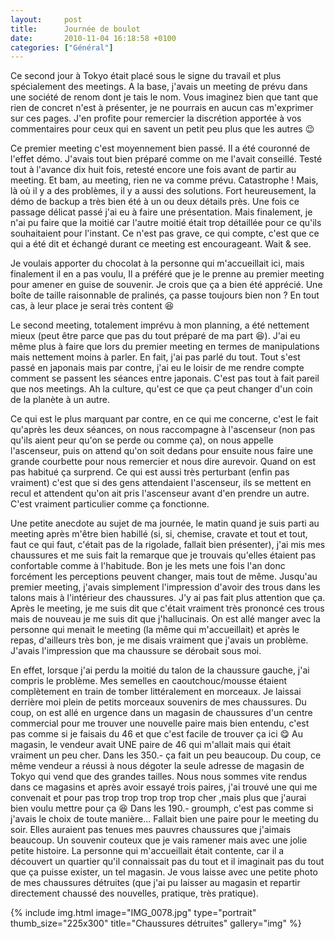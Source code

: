 ```yaml
---
layout:     post
title:      Journée de boulot
date:       2010-11-04 16:18:58 +0100
categories: ["Général"]
---
```


Ce second jour à Tokyo était placé sous le signe du travail et plus spécialement des meetings. A la base, j'avais
un meeting de prévu dans une société de renom dont je tais le nom. Vous imaginez bien que tant que rien de concret
n'est à présenter, je ne pourrais en aucun cas m'exprimer sur ces pages. J'en profite pour remercier la discrétion
apportée à vos commentaires pour ceux qui en savent un petit peu plus que les autres :wink:

<!--more-->

Ce premier meeting c'est moyennement bien passé. Il a été couronné de l'effet démo. J'avais tout bien
préparé comme on me l'avait conseillé. Testé tout à l'avance dix huit fois, retesté encore une fois avant de partir
au meeting. Et bam, au meeting, rien ne va comme prévu. Catastrophe ! Mais, là où il y a des problèmes, il y a
aussi des solutions. Fort heureusement, la démo de backup a très bien été à un ou deux détails près. Une fois ce
passage délicat passé j'ai eu à faire une présentation. Mais finalement, je n'ai pu faire que la moitié car l'autre
moitié était trop détaillée pour ce qu'ils souhaitaient pour l'instant. Ce n'est pas grave, ce qui compte, c'est
que ce qui a été dit et échangé durant ce meeting est encourageant. Wait &amp; see.

Je voulais apporter du chocolat à la personne qui m'accueillait ici, mais finalement il en a pas voulu, Il a
préféré que je le prenne au premier meeting pour amener en guise de souvenir. Je crois que ça a bien été apprécié.
Une boîte de taille raisonnable de pralinés, ça passe toujours bien non ? En tout cas, à leur place je serai très
content :laughing:

Le second meeting, totalement imprévu à mon planning, a été nettement mieux (peut être parce que pas du tout
préparé de ma part :laughing:). J'ai eu même plus à faire que lors du premier meeting en termes de manipulations
mais nettement moins à parler. En fait, j'ai pas parlé du tout. Tout s'est passé en japonais mais par contre, j'ai
eu le loisir de me rendre compte comment se passent les séances entre japonais. C'est pas tout à fait pareil que
nos meetings. Ah la culture, qu'est ce que ça peut changer d'un coin de la planète à un autre.

Ce qui est le plus marquant par contre, en ce qui me concerne, c'est le fait qu'après les deux séances, on nous
raccompagne à l'ascenseur (non pas qu'ils aient peur qu'on se perde ou comme ça), on nous appelle l'ascenseur, puis
on attend qu'on soit dedans pour ensuite nous faire une grande courbette pour nous remercier et nous dire aurevoir.
Quand on est pas habitué ça surprend. Ce qui est aussi très perturbant (enfin pas vraiment) c'est que si des gens
attendaient l'ascenseur, ils se mettent en recul et attendent qu'on ait pris l'ascenseur avant d'en prendre un
autre. C'est vraiment particulier comme ça fonctionne.

Une petite anecdote au sujet de ma journée, le matin quand je suis parti au meeting après m'être bien habillé (si,
si, chemise, cravate et tout et tout, faut ce qui faut, c'était pas de la rigolade, fallait bien présenter), j'ai
mis mes chaussures et me suis fait la remarque que je trouvais qu'elles étaient pas confortable comme à l'habitude.
Bon je les mets une fois l'an donc forcément les perceptions peuvent changer, mais tout de même. Jusqu'au premier
meeting, j'avais simplement l'impression d'avoir des trous dans les talons mais à l'intérieur des chaussures. J'y
ai pas fait plus attention que ça. Après le meeting, je me suis dit que c'était vraiment très prononcé ces trous
mais de nouveau je me suis dit que j'hallucinais. On est allé manger avec la personne qui menait le meeting (la
même qui m'accueillait) et après le repas, d'ailleurs très bon, je me disais vraiment que j'avais un problème.
J'avais l'impression que ma chaussure se dérobait sous moi.

En effet, lorsque j'ai perdu la moitié du talon de la chaussure gauche, j'ai compris le problème. Mes semelles en
caoutchouc/mousse étaient complètement en train de tomber littéralement en morceaux. Je laissai derrière moi plein
de petits morceaux souvenirs de mes chaussures. Du coup, on est allé en urgence dans un magasin de chaussures d'un
centre commercial pour me trouver une nouvelle paire mais bien entendu, c'est pas comme si je faisais du 46 et que
c'est facile de trouver ça ici :yum: Au magasin, le vendeur avait UNE paire de 46 qui m'allait mais qui était
vraiment un peu cher. Dans les 350.- ça fait un peu beaucoup. Du coup, ce même vendeur a réussi à nous dégoter la
seule adresse de magasin de Tokyo qui vend que des grandes tailles. Nous nous sommes vite rendus dans ce magasins
et après avoir essayé trois paires, j'ai trouvé une qui me convenait et pour pas trop trop trop trop trop cher
,mais plus que j'aurai bien voulu mettre pour ça :laughing: Dans les 190.- groumph, c'est pas comme si j'avais le
choix de toute manière... Fallait bien une paire pour le meeting du soir. Elles auraient pas tenues mes pauvres
chaussures que j'aimais beaucoup. Un souvenir couteux que je vais ramener mais avec une jolie petite histoire. La
personne qui m'accueillait était contente, car il a découvert un quartier qu'il connaissait pas du tout et il
imaginait pas du tout que ça puisse exister, un tel magasin. Je vous laisse avec une petite photo de mes chaussures
détruites (que j'ai pu laisser au magasin et repartir directement chaussé des nouvelles, pratique, très pratique).

<!-- /assets/images/posts/2010-11-04-journee-de-boulot/IMG_0078.jpg -->
{% include img.html
    image="IMG_0078.jpg"
    type="portrait"
    thumb_size="225x300"
    title="Chaussures détruites"
    gallery="img"
%}
